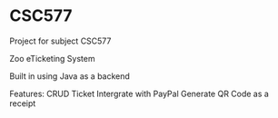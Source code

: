# CSC577
Project for subject CSC577

Zoo eTicketing System

Built in using Java as a backend 


Features:
CRUD Ticket
Intergrate with PayPal
Generate QR Code as a receipt



